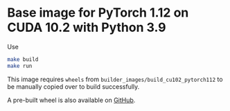 # Base image for PyTorch 1.12 on CUDA 10.2 with Python 3.9

Use
```sh
make build
make run
```

This image requires `wheels` from `builder_images/build_cu102_pytorch112` to be
manually copied over to build successfully.

A pre-built wheel is also available on [GitHub](https://github.com/denwong47/pytorch/releases/tag/v1.12.1%2Bcu102_aarch64).